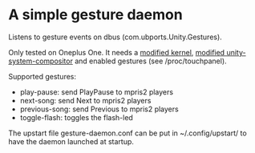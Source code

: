 # A simple gesture daemon

Listens to gesture events on dbus (com.ubports.Unity.Gestures).

Only tested on Oneplus One. It needs a [modified kernel](https://github.com/ubports/android_kernel_oneplus_msm8974/pull/4), [modified unity-system-compositor](https://github.com/ubports/unity-system-compositor/pull/11)
 and enabled gestures (see /proc/touchpanel).

Supported gestures:
  * play-pause: send PlayPause to mpris2 players
  * next-song: send Next to mpris2 players
  * previous-song: send Previous to mpris2 players
  * toggle-flash: toggles the flash-led

The upstart file gesture-daemon.conf can be put in ~/.config/upstart/ to have the daemon launched at startup. 
